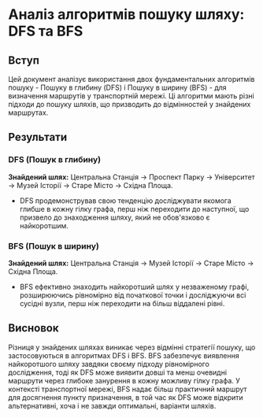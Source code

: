 # Аналіз алгоритмів пошуку шляху: DFS та BFS

## Вступ

Цей документ аналізує використання двох фундаментальних алгоритмів пошуку - Пошуку в глибину (DFS) і Пошуку в ширину (BFS) - для визначення маршрутів у транспортній мережі. Ці алгоритми мають різні підходи до пошуку шляхів, що призводить до відмінностей у знайдених маршрутах.

## Результати

### DFS (Пошук в глибину)

**Знайдений шлях:** Центральна Станція → Проспект Парку → Університет → Музей Історії → Старе Місто → Східна Площа.

- DFS продемонстрував свою тенденцію досліджувати якомога глибше в кожну гілку графа, перш ніж переходити до наступної, що призвело до знаходження шляху, який не обов'язково є найкоротшим.

### BFS (Пошук в ширину)

**Знайдений шлях:** Центральна Станція → Музей Історії → Старе Місто → Східна Площа.

- BFS ефективно знаходить найкоротший шлях у незваженому графі, розширюючись рівномірно від початкової точки і досліджуючи всі сусідні вузли, перш ніж переходити на більш віддалені рівні.

## Висновок

Різниця у знайдених шляхах виникає через відмінні стратегії пошуку, що застосовуються в алгоритмах DFS і BFS. BFS забезпечує виявлення найкоротшого шляху завдяки своєму підходу рівномірного дослідження, тоді як DFS може виявити довші та менш очевидні маршрути через глибоке занурення в кожну можливу гілку графа. У контексті транспортної мережі, BFS надає більш практичний маршрут для досягнення пункту призначення, в той час як DFS може відкрити альтернативні, хоча і не завжди оптимальні, варіанти шляхів.
